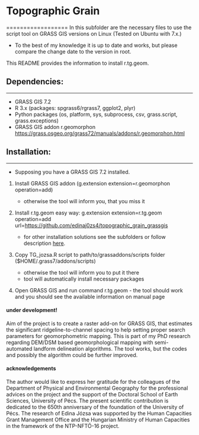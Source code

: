 # Topographic Grain
==================
In this subfolder are the necessary files to use the script tool on GRASS GIS versions on Linux (Tested on Ubuntu with 7.x.)
- To the best of my knowledge it is up to date and works, but please compare the change date to the version in root.


This README provides the information to install r.tg.geom.


## Dependencies:
-------------

-   GRASS GIS 7.2
-   R 3.x (packages: spgrass6/rgrass7, ggplot2, plyr)
-   Python packages (os, platform, sys, subprocess, csv, grass.script, grass.exceptions)
-   GRASS GIS addon r.geomorphon 
    https://grass.osgeo.org/grass72/manuals/addons/r.geomorphon.html

## Installation:
-------------
* Supposing you have a GRASS GIS 7.2 installed.

1.  Install GRASS GIS addon
    (g.extension extension=r.geomorphon operation=add)
       * otherwise the tool will inform you, that you miss it
    
2.  Install r.tg.geom easy way: 
    g.extension extension=r.tg.geom operation=add url=https://github.com/edinaj0zs4/topographic_grain_grassgis
       * for other installation solutions see the subfolders or follow description <a href="https://grasswiki.osgeo.org/wiki/Compile_and_Install#Scripts">here</a>.
3.  Copy TG_jozsa.R script to path/to/grassaddons/scripts folder ($HOME/.grass7/addons/scripts)
       * otherwise the tool will inform you to put it there
       * tool will automatically install necessary packages

4.  Open GRASS GIS and run command r.tg.geom - the tool should work and you should see the available information on manual page

#### under development!
Aim of the project is to create a raster add-on for GRASS GIS, that estimates the significant ridgeline-to-channel spacing to help setting proper search parameters for geomorphometric mapping.
This is part of my PhD research regarding DEM/DSM based geomorphological mapping with semi-automated landform delineation algorithms.
The tool works, but the codes and possibly the algorithm could be further improved.

#### acknowledgements
The author would like to express her gratitude for the colleagues of the Department of Physical and Environmental Geography for the professional advices on the project and the support of the Doctoral School of Earth Sciences, University of Pécs. The present scientific contribution is dedicated to the 650th anniversary of the foundation of the University of Pécs.
The research of Edina Józsa was supported by the Human Capacities Grant Management Office and the Hungarian Ministry of Human Capacities in the framework of the NTP-NFTÖ-16 project.
